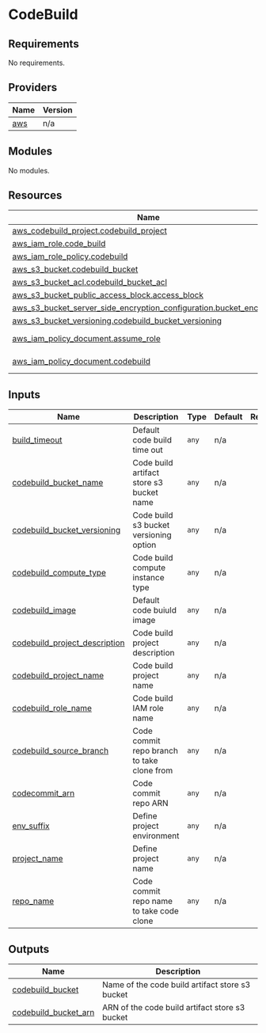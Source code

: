 # CodeBuild

<!-- BEGINNING OF PRE-COMMIT-TERRAFORM DOCS HOOK -->
## Requirements

No requirements.

## Providers

| Name | Version |
|------|---------|
| <a name="provider_aws"></a> [aws](#provider\_aws) | n/a |

## Modules

No modules.

## Resources

| Name | Type |
|------|------|
| [aws_codebuild_project.codebuild_project](https://registry.terraform.io/providers/hashicorp/aws/latest/docs/resources/codebuild_project) | resource |
| [aws_iam_role.code_build](https://registry.terraform.io/providers/hashicorp/aws/latest/docs/resources/iam_role) | resource |
| [aws_iam_role_policy.codebuild](https://registry.terraform.io/providers/hashicorp/aws/latest/docs/resources/iam_role_policy) | resource |
| [aws_s3_bucket.codebuild_bucket](https://registry.terraform.io/providers/hashicorp/aws/latest/docs/resources/s3_bucket) | resource |
| [aws_s3_bucket_acl.codebuild_bucket_acl](https://registry.terraform.io/providers/hashicorp/aws/latest/docs/resources/s3_bucket_acl) | resource |
| [aws_s3_bucket_public_access_block.access_block](https://registry.terraform.io/providers/hashicorp/aws/latest/docs/resources/s3_bucket_public_access_block) | resource |
| [aws_s3_bucket_server_side_encryption_configuration.bucket_encryption](https://registry.terraform.io/providers/hashicorp/aws/latest/docs/resources/s3_bucket_server_side_encryption_configuration) | resource |
| [aws_s3_bucket_versioning.codebuild_bucket_versioning](https://registry.terraform.io/providers/hashicorp/aws/latest/docs/resources/s3_bucket_versioning) | resource |
| [aws_iam_policy_document.assume_role](https://registry.terraform.io/providers/hashicorp/aws/latest/docs/data-sources/iam_policy_document) | data source |
| [aws_iam_policy_document.codebuild](https://registry.terraform.io/providers/hashicorp/aws/latest/docs/data-sources/iam_policy_document) | data source |

## Inputs

| Name | Description | Type | Default | Required |
|------|-------------|------|---------|:--------:|
| <a name="input_build_timeout"></a> [build\_timeout](#input\_build\_timeout) | Default code build time out | `any` | n/a | yes |
| <a name="input_codebuild_bucket_name"></a> [codebuild\_bucket\_name](#input\_codebuild\_bucket\_name) | Code build  artifact store s3 bucket name | `any` | n/a | yes |
| <a name="input_codebuild_bucket_versioning"></a> [codebuild\_bucket\_versioning](#input\_codebuild\_bucket\_versioning) | Code build s3 bucket versioning option | `any` | n/a | yes |
| <a name="input_codebuild_compute_type"></a> [codebuild\_compute\_type](#input\_codebuild\_compute\_type) | Code build compute instance type | `any` | n/a | yes |
| <a name="input_codebuild_image"></a> [codebuild\_image](#input\_codebuild\_image) | Default code buiuld image | `any` | n/a | yes |
| <a name="input_codebuild_project_description"></a> [codebuild\_project\_description](#input\_codebuild\_project\_description) | Code build project description | `any` | n/a | yes |
| <a name="input_codebuild_project_name"></a> [codebuild\_project\_name](#input\_codebuild\_project\_name) | Code build project name | `any` | n/a | yes |
| <a name="input_codebuild_role_name"></a> [codebuild\_role\_name](#input\_codebuild\_role\_name) | Code build IAM role name | `any` | n/a | yes |
| <a name="input_codebuild_source_branch"></a> [codebuild\_source\_branch](#input\_codebuild\_source\_branch) | Code commit repo branch to take clone from | `any` | n/a | yes |
| <a name="input_codecommit_arn"></a> [codecommit\_arn](#input\_codecommit\_arn) | Code commit repo ARN | `any` | n/a | yes |
| <a name="input_env_suffix"></a> [env\_suffix](#input\_env\_suffix) | Define project environment | `any` | n/a | yes |
| <a name="input_project_name"></a> [project\_name](#input\_project\_name) | Define project name | `any` | n/a | yes |
| <a name="input_repo_name"></a> [repo\_name](#input\_repo\_name) | Code commit repo name to take code clone | `any` | n/a | yes |

## Outputs

| Name | Description |
|------|-------------|
| <a name="output_codebuild_bucket"></a> [codebuild\_bucket](#output\_codebuild\_bucket) | Name of the code build artifact store s3 bucket |
| <a name="output_codebuild_bucket_arn"></a> [codebuild\_bucket\_arn](#output\_codebuild\_bucket\_arn) | ARN of the code build artifact store s3 bucket |
<!-- END OF PRE-COMMIT-TERRAFORM DOCS HOOK -->
